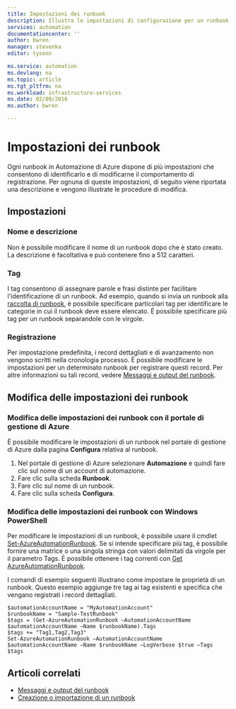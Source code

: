 ```yaml
---
title: Impostazioni dei runbook
description: Illustra le impostazioni di configurazione per un runbook in Automazione di Azure e come modificarle usando il portale di gestione di Azure e Windows PowerShell.
services: automation
documentationcenter: ''
author: bwren
manager: stevenka
editor: tysonn

ms.service: automation
ms.devlang: na
ms.topic: article
ms.tgt_pltfrm: na
ms.workload: infrastructure-services
ms.date: 02/09/2016
ms.author: bwren

---
```

# Impostazioni dei runbook
Ogni runbook in Automazione di Azure dispone di più impostazioni che consentono di identificarlo e di modificarne il comportamento di registrazione. Per ognuna di queste impostazioni, di seguito viene riportata una descrizione e vengono illustrate le procedure di modifica.

## Impostazioni
### Nome e descrizione
Non è possibile modificare il nome di un runbook dopo che è stato creato. La descrizione è facoltativa e può contenere fino a 512 caratteri.

### Tag
I tag consentono di assegnare parole e frasi distinte per facilitare l'identificazione di un runbook. Ad esempio, quando si invia un runbook alla [raccolta di runbook](https://msdn.microsoft.com/library/dn781422.aspx), è possibile specificare particolari tag per identificare le categorie in cui il runbook deve essere elencato. È possibile specificare più tag per un runbook separandole con le virgole.

### Registrazione
Per impostazione predefinita, i record dettagliati e di avanzamento non vengono scritti nella cronologia processo. È possibile modificare le impostazioni per un determinato runbook per registrare questi record. Per altre informazioni su tali record, vedere [Messaggi e output del runbook](https://msdn.microsoft.com/library/dn879148.aspx).

## Modifica delle impostazioni dei runbook
### Modifica delle impostazioni dei runbook con il portale di gestione di Azure
È possibile modificare le impostazioni di un runbook nel portale di gestione di Azure dalla pagina **Configura** relativa al runbook.

1. Nel portale di gestione di Azure selezionare **Automazione** e quindi fare clic sul nome di un account di automazione.
2. Fare clic sulla scheda **Runbook**.
3. Fare clic sul nome di un runbook.
4. Fare clic sulla scheda **Configura**.

### Modifica delle impostazioni dei runbook con Windows PowerShell
Per modificare le impostazioni di un runbook, è possibile usare il cmdlet [Set-AzureAutomationRunbook](https://msdn.microsoft.com/library/dn690275.aspx). Se si intende specificare più tag, è possibile fornire una matrice o una singola stringa con valori delimitati da virgole per il parametro Tags. È possibile ottenere i tag correnti con [Get AzureAutomationRunbook](https://msdn.microsoft.com/library/dn690278.aspx).

I comandi di esempio seguenti illustrano come impostare le proprietà di un runbook. Questo esempio aggiunge tre tag ai tag esistenti e specifica che vengano registrati i record dettagliati.

    $automationAccountName = "MyAutomationAccount"
    $runbookName = "Sample-TestRunbook"
    $tags = (Get-AzureAutomationRunbook –AutomationAccountName $automationAccountName –Name $runbookName).Tags
    $tags += "Tag1,Tag2,Tag3"
    Set-AzureAutomationRunbook –AutomationAccountName $automationAccountName –Name $runbookName –LogVerbose $true –Tags $tags

## Articoli correlati
* [Messaggi e output del runbook](automation-runbook-output-and-messages.md) 
* [Creazione o importazione di un runbook](https://msdn.microsoft.com/library/dn643637.aspx) 

<!---HONumber=AcomDC_0211_2016-->
